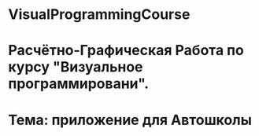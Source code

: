 # VisualProgrammingCourse
# Расчётно-Графическая Работа по курсу "Визуальное программировани".
# Тема: приложение для Автошколы
